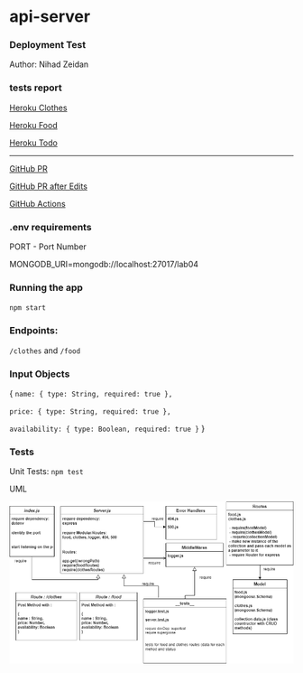 # api-server


### Deployment Test

Author: Nihad Zeidan

### tests report

[Heroku Clothes](https://nihad-api-server.herokuapp.com/clothes)

[Heroku Food](https://nihad-api-server.herokuapp.com/food)

[Heroku Todo](https://nihad-api-server.herokuapp.com/todo)


-------------------------------------------------------------

[GitHub PR](https://github.com/NihadZeidan/api-server/pull/1)


[GitHub PR after Edits](https://github.com/NihadZeidan/api-server/pull/3)


[GitHub Actions](https://github.com/NihadZeidan/api-server/actions)


### .env requirements

PORT - Port Number

MONGODB_URI=mongodb://localhost:27017/lab04

### Running the app

`npm start`


### Endpoints: 

`/clothes` and `/food` 


### Input Objects

{
    `name: { type: String, required: true },`

   `price: { type: String, required: true },`

  `availability: { type: Boolean, required: true }`
}


### Tests

Unit Tests: `npm test`



UML

![](./assets/api-server-lab04.png)

